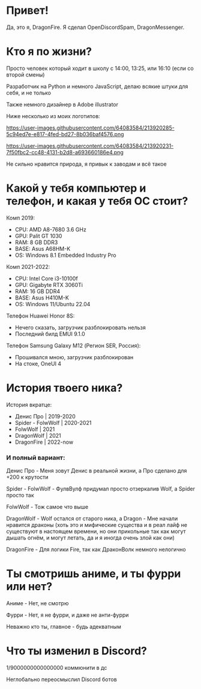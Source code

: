 # Привет!
Да, это я, DragonFire. Я сделал OpenDiscordSpam, DragonMessenger.

# Кто я по жизни?
Просто человек который ходит в школу с 14:00, 13:25, или 16:10 (если со второй смены)

Разработчик на Python и немного JavaScript, делаю всякие штуки для себя, и не только

Также немного дизайнер в Adobe illustrator

Ниже несколько из моих логотипов:

https://user-images.githubusercontent.com/64083584/213920285-5c94ed7e-e817-4fed-bd27-8b036baf4576.png

https://user-images.githubusercontent.com/64083584/213920231-7f50fbc2-cc48-4131-b2d8-a693660186e4.png

Не сильно нравится природа, я привык к заводам и всё такое

# Какой у тебя компьютер и телефон, и какая у тебя ОС стоит?
Комп 2019:
 - CPU: AMD A8-7680 3.6 GHz
 - GPU: Palit GT 1030
 - RAM: 8 GB DDR3
 - BASE: Asus A68HM-K
 - OS: Windows 8.1 Embedded Industry Pro

Комп 2021-2022:
 - CPU: Intel Core i3-10100f
 - GPU: Gigabyte RTX 3060Ti
 - RAM: 16 GB DDR4
 - BASE: Asus H410M-K
 - OS: Windows 11/Ubuntu 22.04

Телефон Huawei Honor 8S:
 - Нечего сказать, загрузчик разблокировать нельзя
 - Последний билд EMUI 9.1.0

Телефон Samsung Galaxy M12 (Регион SER, Россия):
 - Прошивался мною, загрузчик разблокирован
 - На стоке, OneUI 4

# История твоего ника?
История вкратце:
 - Денис Про | 2019-2020
 - Spider - FolwWolf | 2020-2021
 - FolwWolf | 2021
 - DragonWolf | 2021
 - DragonFire | 2022-now

### И полный вариант:

Денис Про - Меня зовут Денис в реальной жизни, а Про сделано для +200 к крутости

Spider - FolwWolf - ФулвВулф придумал просто отзеркалив Wolf, а Spider просто так

FolwWolf - Тож самое что выше

DragonWolf - Wolf остался от старого ника, а Dragon - Мне начали нравится драконы (хоть это и мифические существа и в реал лайф не существуют в настоящем времени, но они прикольные так как могут дышать огнём, и могут летать, да и я иногда очень злой как они)

DragonFire - Для логики Fire, так как ДраконВолк немного нелогично

# Ты смотришь аниме, и ты фурри или нет?
Аниме - Нет, не смотрю

Фурри - Нет, я не фурри, и даже не анти-фурри

Неважно кто ты, главное - будь адекватным

# Что ты изменил в Discord?
1/9000000000000000 коммюнити в дс

Неглобально переосмыслил Discord ботов
